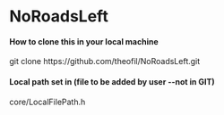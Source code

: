 # NoRoadsLeft 
<h4> How to clone this in your local machine</h4>
git clone https://github.com/theofil/NoRoadsLeft.git

<h4> Local path set in (file to be added by user --not in GIT)</h4>
core/LocalFilePath.h



